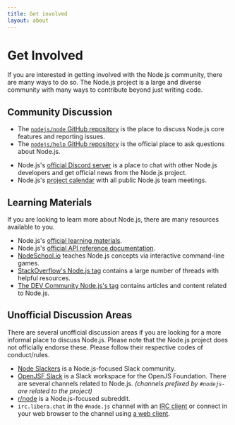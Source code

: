 ```yaml
---
title: Get involved
layout: about
---
```


# Get Involved

If you are interested in getting involved with the Node.js community, there are many ways to do so. The Node.js project is a large and diverse community with many ways to contribute beyond just writing code.

## Community Discussion

- The [`nodejs/node` GitHub repository](https://github.com/nodejs/node/issues) is the place to discuss Node.js core features and reporting issues.
- The [`nodejs/help` GitHub repository](https://github.com/nodejs/help/issues) is the official place to ask questions about Node.js.
<!-- Original link was expired. Please update with an active Discord invite. -->
- Node.js's [official Discord server](DISCORD_INVITE_PLACEHOLDER) is a place to chat with other Node.js developers and get official news from the Node.js project.
- Node.js's [project calendar](https://nodejs.org/calendar) with all public Node.js team meetings.

## Learning Materials

If you are looking to learn more about Node.js, there are many resources available to you.

- Node.js's [official learning materials](https://nodejs.org/en/learn/).
- Node.js's [official API reference documentation](https://nodejs.org/api/).
- [NodeSchool.io](https://nodeschool.io/) teaches Node.js concepts via interactive command-line games.
- [StackOverflow's Node.js tag](https://stackoverflow.com/questions/tagged/node.js) contains a large number of threads with helpful resources.
- [The DEV Community Node.js's tag](https://dev.to/t/node) contains articles and content related to Node.js.

## Unofficial Discussion Areas

There are several unofficial discussion areas if you are looking for a more informal place to discuss Node.js.
Please note that the Node.js project does not officially endorse these. Please follow their respective codes of conduct/rules.

- [Node Slackers](https://www.nodeslackers.com/) is a Node.js-focused Slack community.
- [OpenJSF Slack](https://slack-invite.openjsf.org/) is a Slack workspace for the OpenJS Foundation. There are several channels related to Node.js. _(channels prefixed by `#nodejs-` are related to the project)_
- [r/node](https://www.reddit.com/r/node/) is a Node.js-focused subreddit.
- `irc.libera.chat` in the `#node.js` channel with an [IRC client](https://en.wikipedia.org/wiki/Comparison_of_Internet_Relay_Chat_clients) or connect in your web browser to the channel using [a web client](https://kiwiirc.com/nextclient/).
